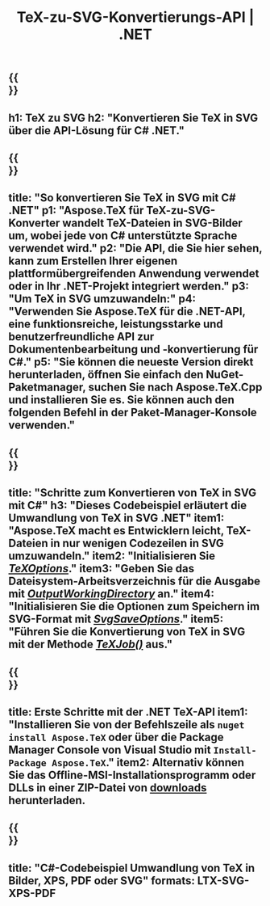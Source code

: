 ﻿---
translation: true
template: /_templates/_conversion-child-net.md
title: TeX-zu-SVG-Konvertierungs-API | .NET
description: TeX-zu-SVG-Konvertierungsfunktion. Integrieren Sie diese lokale .NET-Bibliothek in Ihr Projekt oder verwenden Sie plattformübergreifende Anwendungen, um TeX in SVG zu konvertieren.
keywords: tex zu svg api net, tex2svg integrieren c#
url: /net/conversion/tex-to-svg/
family: tex
platformtag: net
feature: conversion
informat: TEX
outformat: SVG
otherformats: BMP PNG JPEG TIFF PDF XPS
---


{{<section banner>}}
---
h1: TeX zu SVG
h2: "Konvertieren Sie TeX in SVG über die API-Lösung für C# .NET."
---

{{<section overview>}}
---
title: "So konvertieren Sie TeX in SVG mit C# .NET"
p1: "Aspose.TeX für TeX-zu-SVG-Konverter wandelt TeX-Dateien in SVG-Bilder um, wobei jede von C# unterstützte Sprache verwendet wird."
p2: "Die API, die Sie hier sehen, kann zum Erstellen Ihrer eigenen plattformübergreifenden Anwendung verwendet oder in Ihr .NET-Projekt integriert werden."
p3: "Um TeX in SVG umzuwandeln:"
p4: "Verwenden Sie Aspose.TeX für die .NET-API, eine funktionsreiche, leistungsstarke und benutzerfreundliche API zur Dokumentenbearbeitung und -konvertierung für C#."
p5: "Sie können die neueste Version direkt herunterladen, öffnen Sie einfach den NuGet-Paketmanager, suchen Sie nach Aspose.TeX.Cpp und installieren Sie es. Sie können auch den folgenden Befehl in der Paket-Manager-Konsole verwenden."
---

{{<section feature1>}}
---
title: "Schritte zum Konvertieren von TeX in SVG mit C#"
h3: "Dieses Codebeispiel erläutert die Umwandlung von TeX in SVG .NET"
item1: "Aspose.TeX macht es Entwicklern leicht, TeX-Dateien in nur wenigen Codezeilen in SVG umzuwandeln."
item2: "Initialisieren Sie [*TeXOptions*](https://reference.aspose.com/tex/net/aspose.tex/texoptions/)."
item3: "Geben Sie das Dateisystem-Arbeitsverzeichnis für die Ausgabe mit [*OutputWorkingDirectory*](https://reference.aspose.com/tex/net/aspose.tex/texoptions/outputworkingdirectory/) an."
item4: "Initialisieren Sie die Optionen zum Speichern im SVG-Format mit [*SvgSaveOptions*](https://reference.aspose.com/tex/net/aspose.tex.presentation.image/svgsaveoptions/)."
item5: "Führen Sie die Konvertierung von TeX in SVG mit der Methode [*TeXJob()*](https://reference.aspose.com/tex/net/aspose.tex/texjob/) aus."
---

{{<section feature2>}}
---
title: Erste Schritte mit der .NET TeX-API
item1: "Installieren Sie von der Befehlszeile als ```nuget install Aspose.TeX``` oder über die Package Manager Console von Visual Studio mit ```Install-Package Aspose.TeX```."
item2: Alternativ können Sie das Offline-MSI-Installationsprogramm oder DLLs in einer ZIP-Datei von [downloads](https://releases.aspose.com/tex/net) herunterladen.
---

{{<section widget>}}
---
title: "C#-Codebeispiel Umwandlung von TeX in Bilder, XPS, PDF oder SVG"
formats: LTX-SVG-XPS-PDF
---
